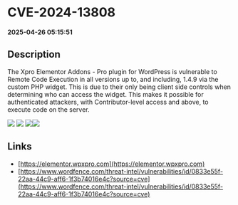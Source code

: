 # CVE-2024-13808

**2025-04-26 05:15:51**

## Description
The Xpro Elementor Addons - Pro plugin for WordPress is vulnerable to Remote Code Execution in all versions up to, and including, 1.4.9 via the custom PHP widget. This is due to their only being client side controls when determining who can access the widget. This makes it possible for authenticated attackers, with Contributor-level access and above, to execute code on the server.

![](https://img.shields.io/static/v1?label=Score&message=8.8&color=red)
![](https://img.shields.io/static/v1?label=Severity&message=HIGH&color=red)
![](https://img.shields.io/static/v1?label=CWE&message=RCE&color=green)![](https://img.shields.io/static/v1?label=CWE&message=RCE&color=green)

## Links
- [https://elementor.wpxpro.com](https://elementor.wpxpro.com)
- [https://www.wordfence.com/threat-intel/vulnerabilities/id/0833e55f-22aa-44c9-aff6-1f3b74016e4c?source=cve](https://www.wordfence.com/threat-intel/vulnerabilities/id/0833e55f-22aa-44c9-aff6-1f3b74016e4c?source=cve)
